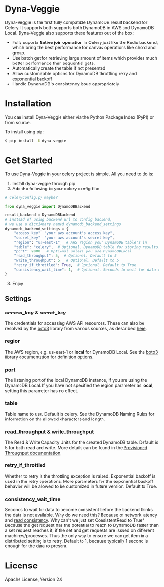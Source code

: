 # Dyna-Veggie
Dyna-Veggie is the first fully compatible DynamoDB result backend for Celery. It supports both supports both DynamoDB in AWS and DynamoDB Local. Dyna-Veggie also supports these features out of the box:

* Fully suports **Native join operation** in Celery just like the Redis backend, which bring the best performance for canvas operations like chord and group. 
* Use batch get for retrieving large amount of items which provides much better performance than sequential gets.
* Automatically create the table if not presented
* Allow customizable options for DynamoDB throttling retry and exponential backoff
* Handle DynamoDB's consistency issue appropriately

# Installation

You can install Dyna-Veggie either via the Python Package Index (PyPI) or from source.

To install using pip:

```bash
$ pip install -U dyna-veggie
```

# Get Started
To use Dyna-Veggie in your celery project is simple. All you need to do is:

1. Install dyna-veggie through pip
2. Add the following to your celery config file:

  ```python
  # celeryconfig.py maybe?
  
  from dyna_veggie import DynamoDBBackend

  result_backend = DynamoDBBackend
  # instead of using backend url to config backend, 
  # we use a dictionary named dynamodb_backend_settings
  dynamodb_backend_settings = {
      "access_key": "your aws account's access key",
      "secret_key": "your aws account's secret key",
      "region": "us-east-1",  # AWS region your DynamoDB table's in
      "table": "celery",  # Optional. DynamoDB table for storing results. Default to celery
      "port": 8000,  # Optional unless you use DynamoDBLocal
      "read_throughput": 5,  # Optional. Default to 5
      "write_throughput": 5,  # Optional. Default to 5
      "retry_if_throttled": True,  # Optional. Default to True
      "consistency_wait_time": 1,  # Optional. Seconds to wait for data consistency
  }
  ```
  
3. Enjoy

## Settings

### access_key & secret_key

The credentials for accessing AWS API resources. These can also be resolved by the [boto3](https://boto3.readthedocs.io/en/latest/) library from various sources, as described [here](http://boto3.readthedocs.io/en/latest/guide/configuration.html#configuring-credentials).

### region

The AWS region, e.g. us-east-1 or **local** for DynamoDB Local. See the [boto3](https://boto3.readthedocs.io/en/latest/) library documentation for definition options.

### port

The listening port of the local DynamoDB instance, if you are using the DynamoDB Local. If you have not specified the region parameter as **local**, setting this parameter has no effect.

### table

Table name to use. Default is celery. See the DynamoDB Naming Rules for information on the allowed characters and length.

### read_throughput & write_throughput

The Read & Write Capacity Units for the created DynamoDB table. Default is 5 for both read and write. More details can be found in the [Provisioned Throughput documentation](http://docs.aws.amazon.com/amazondynamodb/latest/developerguide/HowItWorks.ProvisionedThroughput.html).

### retry_if_throttled

Whether to retry is the throttling exception is raised. Exponential backoff is used in the retry operations. More parameters for the exponential backoff behavior will be allowed to be customized in future version. Default to True.

### consistency_wait_time

Seconds to wait for data to become consistent before the backend thinks the data is not available. Why do we need this? Because of network latency and [read consistency](http://docs.aws.amazon.com/amazondynamodb/latest/developerguide/HowItWorks.ReadConsistency.html). Why can't we just set ConsistentRead to True? Because the get request has the potential to reach to DynamoDB faster than a set request reaches it, if the set and get requests are issued on different machines/processes. Thus the only way to ensure we can get item in a distributed setting is to retry. Default to 1, because typically 1 second is enough for the data to present.

# License

Apache License, Version 2.0
